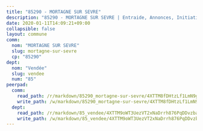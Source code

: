 ```yaml
---
title: "85290 - MORTAGNE SUR SEVRE"
description: "85290 - MORTAGNE SUR SEVRE | Entraide, Annonces, Initiatives"
date: 2020-01-11T14:09:21+09:00
collapsible: false
layout: commune
comm:
  nom: "MORTAGNE SUR SEVRE"
  slug: mortagne-sur-sevre
  cp: "85290"
dept:
  nom: "Vendée"
  slug: vendee
  num: "85"
peerpad:
  comm:
    read_path: /r/markdown/85290_mortagne-sur-sevre/4XTTM8fDHtzLf1LmN9g86wCoCWV1vBGh9LS4Y7mRqJU4ATH8M
    write_path: /w/markdown/85290_mortagne-sur-sevre/4XTTM8fDHtzLf1LmN9g86wCoCWV1vBGh9LS4Y7mRqJU4ATH8M-K3TgUafyuntp6MfWzJ1tRjZaAPpdZo2N35nnaQsshMkKhrwnyCpRsTsgpQXoG1zsaHNnN64n7b3eCSfPZstGPkMtFEQfWnCMNKjyE8efy1VdDE64hXav7fYL8VNmQJK7fMpA6mff
  dept:
    read_path: /r/markdown/85_vendee/4XTTM9oWT3UezVT2xNaDrrh876PqDDvzbaovSPP6P6ha63Ezk
    write_path: /w/markdown/85_vendee/4XTTM9oWT3UezVT2xNaDrrh876PqDDvzbaovSPP6P6ha63Ezk-K3TgTz4T2Ao5CxcmNgKRpi6DXEbSZWgvvZNdT7V4KiJycR1vvtGLxg5iYYYKajishdNzKNazAywn7vjwqtQs859ALiENaqFJQsULDwd4rYqVPy8n3JbNCeuPxinCnetCgcSuCcyv
---
```


